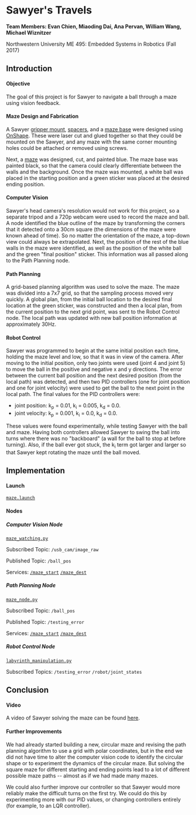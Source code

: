 # Sawyer's Travels
**Team Members: Evan Chien, Miaoding Dai, Ana Pervan, William Wang, Michael Wiznitzer**

Northwestern University ME 495: Embedded Systems in Robotics (Fall 2017)


## Introduction
####  Objective
The goal of this project is for Sawyer to navigate a ball through a maze using vision feedback.

#### Maze Design and Fabrication
A Sawyer [gripper mount](https://github.com/anapervan/Sawyers-Travels/blob/master/CAD/stl/Gripper%20Mount.stl), [spacers](https://github.com/anapervan/Sawyers-Travels/blob/master/CAD/stl/Spacer.stl), and a [maze base](https://github.com/anapervan/Sawyers-Travels/blob/master/CAD/stl/Maze%20Base.stl) were designed using [OnShape](https://www.onshape.com/). These were laser cut and glued together so that they could be mounted on the Sawyer, and any maze with the same corner mounting holes could be attached or removed using screws.

Next, a [maze](https://github.com/anapervan/Sawyers-Travels/blob/master/CAD/stl/Maze%201.stl) was designed, cut, and painted blue. The maze base was painted black, so that the camera could clearly differentiate between the walls and the background. Once the maze was mounted, a white ball was placed in the starting position and a green sticker was placed at the desired ending position.

#### Computer Vision
Sawyer's head camera's resolution would not work for this project, so a separate tripod and a 720p webcam were used to record the maze and ball. A node identified the blue outline of the maze by transforming the corners that it detected onto a 30cm square (the dimensions of the maze were known ahead of time). So no matter the orientation of the maze, a top-down view could always be extrapolated. Next, the position of the rest of the blue walls in the maze were identified, as well as the position of the white ball and the green "final position" sticker. This information was all passed along to the Path Planning node.

#### Path Planning
A grid-based planning algorithm was used to solve the maze. The maze was divided into a 7x7 grid, so that the sampling process moved very quickly. A global plan, from the initial ball location to the desired final location at the green sticker, was constructed and then a local plan, from the current position to the next grid point, was sent to the Robot Control node. The local path was updated with new ball position information at approximately 30Hz.

#### Robot Control
Sawyer was programmed to begin at the same initial position each time, holding the maze level and low, so that it was in view of the camera. After moving to the initial position, only two joints were used (joint 4 and joint 5) to move the ball in the positive and negative x and y directions. The error between the current ball position and the next desired position (from the local path) was detected, and then two PID controllers (one for joint position and one for joint velocity) were used to get the ball to the next point in the local path. The final values for the PID controllers were:
- joint position: k<sub>p</sub> = 0.01, k<sub>i</sub> = 0.005, k<sub>d</sub> = 0.0.
- joint velocity: k<sub>p</sub> = 0.001, k<sub>i</sub> = 0.0, k<sub>d</sub> = 0.0.

These values were found experimentally, while testing Sawyer with the ball and maze. Having both controllers allowed Sawyer to swing the ball into turns where there was no "backboard" (a wall for the ball to stop at before turning). Also, if the ball ever got stuck, the k<sub>i</sub> term got larger and larger so that Sawyer kept rotating the maze until the ball moved.


## Implementation
#### Launch
[`maze.launch`](https://github.com/anapervan/Sawyers-Travels/blob/master/launch/maze.launch)

#### Nodes
##### Computer Vision Node
[`maze_watching.py`](https://github.com/anapervan/Sawyers-Travels/blob/master/src/maze_watching.py)

Subscribed Topic: `/usb_cam/image_raw`

Published Topic: `/ball_pos`

Services: [`/maze_start`]()  [`/maze_dest`]()

##### Path Planning Node
[`maze_node.py`](https://github.com/anapervan/Sawyers-Travels/blob/master/src/maze_node.py)

Subscribed Topic: `/ball_pos`

Published Topic: `/testing_error`

Services: [`/maze_start`]()  [`/maze_dest`]()

##### Robot Control Node
[`labyrinth_manipulation.py`]()

Subscribed Topics:
`/testing_error`
`/robot/joint_states`


## Conclusion
#### Video
A video of Sawyer solving the maze can be found [here](https://drive.google.com/open?id=1LxHiB6_96YCJSQaFPLO4D3bzvNEsXdsf).

#### Further Improvements
We had already started building a new, circular maze and revising the path planning algorithm to use a grid with polar coordinates, but in the end we did not have time to alter the computer vision code to identify the circular shape or to experiment the dynamics of the circular maze. But solving the square maze for different starting and ending points lead to a lot of different possible maze paths -- almost as if we had made many mazes.

We could also further improve our controller so that Sawyer would more reliably make the difficult turns on the first try. We could do this by experimenting more with our PID values, or changing controllers entirely (for example, to an LQR controller).
